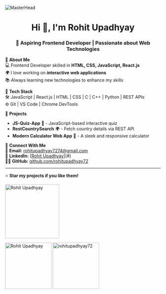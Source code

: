![MasterHead](https://greymatter.com/wp-content/uploads/2021/12/ezgif.com-optimize.gif)
<h1 align="center">Hi 👋, I'm Rohit Upadhyay </h1>
<h3 align="center">🚀 Aspiring Frontend Developer | Passionate about Web Technologies</h3>
 
 

🔹 **About Me**  
💻 Frontend Developer skilled in **HTML, CSS, JavaScript, React.js**  
🌍 I love working on **interactive web applications**  
📚 Always learning new technologies to enhance my skills  

🔹 **Tech Stack**  
🛠️ JavaScript | React.js | HTML | CSS | C | C++ | Python | REST APIs  
⚙️ Git | VS Code | Chrome DevTools  

🔹 **Projects**  
- **JS-Quiz-App** 🎯 - JavaScript-based interactive quiz  
- **RestCountrySearch** 🌍 - Fetch country details via REST API  
- **Modern Calculator Web App** 🧮 - A sleek and responsive calculator  

🔹 **Connect With Me**  
📧 **Email:** rohitupadhyay7274@gmail.com  
💼 **LinkedIn:** [[Rohit Upadhyay](https://www.linkedin.com/in/rohit-upadhyay-6582062a1/)](#)  
👨‍💻 **GitHub:** [github.com/rohitupadhyay72](#)

---
⭐ **Star my projects if you like them!**  
<p align="left"> <img width="175" src="https://komarev.com/ghpvc/?username=rohitupadhyay72&label=Profile%20views&color=0e75b6&style=flat" alt="Rohit Upadhyay" /> </p>
<img height="150" align="center" src="https://github-readme-stats.vercel.app/api/top-langs?username=rohitupadhyay72&show_icons=true&locale=en&layout=compact" alt="Rohit Upadhyay" />
  
<img height="150" align="center" src="https://github-readme-stats.vercel.app/api?username=rohitupadhyay72&show_icons=true&theme=radical" alt="rohitupadhyay72" />




